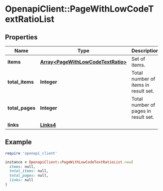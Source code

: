 # OpenapiClient::PageWithLowCodeTextRatioList

## Properties

| Name | Type | Description | Notes |
| ---- | ---- | ----------- | ----- |
| **items** | [**Array&lt;PageWithLowCodeTextRatio&gt;**](PageWithLowCodeTextRatio.md) | Set of items. |  |
| **total_items** | **Integer** | Total number of items in result set. |  |
| **total_pages** | **Integer** | Total number of pages in result set. |  |
| **links** | [**Links4**](Links4.md) |  | [optional] |

## Example

```ruby
require 'openapi_client'

instance = OpenapiClient::PageWithLowCodeTextRatioList.new(
  items: null,
  total_items: null,
  total_pages: null,
  links: null
)
```

